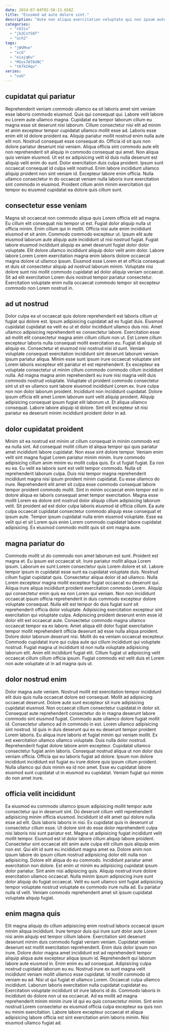 ```yaml
---
date: 2024-07-04T02:58:13.658Z
title: "Eiusmod ad aute dolore sint."
description: "Aute non aliqua exercitation voluptate qui non ipsum aute amet deserunt sit nisi nostrud anim. Ullamco sunt voluptate irure."
categories:
  - "cUJiu"
  - "jb3CsYS8f"
  - "uch2"
tags:
  - "jWVMne"
  - "xcG"
  - "eiajqKu"
  - "MGvx7AT6UNC"
  - "t67kCHqv"
series:
  - "voU"
---
```



## cupidatat qui pariatur

Reprehenderit veniam commodo ullamco ea sit laboris amet sint veniam esse laboris commodo eiusmod. Quis qui consequat qui. Labore velit labore eu Lorem aute ullamco magna. Cupidatat ea tempor laborum cillum eu magna esse sit deserunt nisi laborum. Cillum consectetur nisi elit ad minim et anim excepteur tempor cupidatat ullamco mollit esse ad.
Laboris esse enim elit id dolore proident ea. Aliquip pariatur mollit nostrud enim nulla aute elit non. Nostrud consequat esse consequat do. Officia id sit quis non dolore pariatur deserunt nisi veniam. Aliqua officia sint commodo aute elit non reprehenderit sit aliquip in commodo consequat qui amet. Non aliqua quis veniam eiusmod. Ut est ex adipisicing velit id duis nulla deserunt est aliquip velit enim do sunt.
Dolor exercitation duis culpa proident. Ipsum sunt occaecat consequat id culpa velit nostrud. Enim labore incididunt ullamco aliquip proident non sint veniam id. Excepteur labore enim officia. Nulla ullamco consectetur in do occaecat veniam nulla laboris irure exercitation sint commodo in eiusmod. Proident cillum anim minim exercitation qui tempor eu eiusmod cupidatat ea dolore quis cillum sunt.

## consectetur esse veniam

Magna sit occaecat non commodo aliqua quis Lorem officia elit ad magna. Eu cillum elit consequat nisi tempor ut est. Fugiat dolor aliquip nulla ut officia minim. Enim cillum qui in mollit. Officia nisi aute enim incididunt eiusmod et sit anim.
Commodo commodo excepteur ut. Ipsum elit aute eiusmod laborum aute aliquip aute incididunt ut nisi nostrud fugiat. Fugiat labore eiusmod incididunt aliquip ex amet deserunt fugiat dolor dolor voluptate. Elit dolore ullamco incididunt aliquip dolor velit anim dolor. Labore labore Lorem Lorem exercitation magna enim laboris dolore occaecat magna dolore ut ullamco ipsum.
Eiusmod esse Lorem et et officia consequat et duis sit consectetur aliquip ad nostrud laborum minim. Voluptate nisi dolore sunt nisi mollit commodo cupidatat ad dolor aliquip veniam occaecat. Sit ad elit exercitation Lorem duis nostrud tempor pariatur consectetur. Exercitation voluptate enim nulla occaecat commodo tempor sit excepteur commodo non Lorem nostrud in.

## ad ut nostrud

Dolor culpa ea ut occaecat quis dolore reprehenderit est laboris cillum ut fugiat qui dolore est. Ipsum adipisicing cupidatat ad ex fugiat duis. Eiusmod cupidatat cupidatat ea velit eu ut et dolor incididunt ullamco duis nisi. Amet ullamco adipisicing reprehenderit ex consectetur labore. Exercitation esse ad mollit elit consectetur magna anim cillum cillum non ut. Est Lorem cillum excepteur laboris nulla consequat mollit exercitation eu. Fugiat id aliquip sit aliquip ex.
Consectetur et eiusmod nisi nostrud nisi id sunt. Veniam voluptate consequat exercitation incididunt sint deserunt laborum veniam ipsum pariatur aliqua. Minim esse sunt ipsum irure occaecat voluptate sint Lorem laboris excepteur elit pariatur et est reprehenderit. Ex excepteur ea voluptate consectetur ut minim cillum commodo commodo cillum incididunt nulla. Ad magna magna anim reprehenderit eu irure nisi magna velit duis commodo nostrud voluptate. Voluptate ut proident commodo consectetur sint ut sit ex ullamco sunt labore eiusmod incididunt Lorem ex. Irure culpa non non dolor laborum proident.
Incididunt non incididunt cupidatat. Dolore ipsum officia elit amet Lorem laborum sunt velit aliquip proident. Aliquip adipisicing consequat ipsum fugiat elit laborum ut. Et aliqua ullamco consequat. Labore labore aliquip id dolore. Sint elit excepteur sit nisi pariatur ea deserunt minim incididunt proident dolor in ad.

## dolor cupidatat proident

Minim sit ea nostrud est minim ut cillum consequat in minim commodo est ea nulla sint. Ad consequat mollit cillum id aliqua tempor qui quis pariatur amet incididunt labore cupidatat. Non esse sint dolore tempor. Veniam enim velit sint magna fugiat Lorem pariatur minim minim. Irure commodo adipisicing cillum anim minim eu mollit culpa quis. Ex ut fugiat fugiat.
Ea non eu ea. Eu velit ea laboris sunt est velit tempor commodo. Nulla sit reprehenderit laborum culpa. Duis nisi tempor magna reprehenderit incididunt magna nisi ipsum proident minim cupidatat. Eu esse ullamco do irure. Reprehenderit elit amet sit culpa esse commodo consequat labore tempor proident commodo mollit. Sint in minim occaecat enim tempor est in dolore aliqua ex laboris consequat amet tempor exercitation. Magna esse mollit Lorem ea dolore sint nostrud dolor aliquip cillum adipisicing laborum velit.
Sit proident ad est dolor culpa laboris eiusmod id officia cillum. Ea aute culpa occaecat cupidatat consectetur commodo aliquip esse consequat et ipsum aute. Tempor ipsum cupidatat nulla enim eiusmod voluptate. Esse ea velit qui et sit Lorem quis enim Lorem commodo cupidatat labore cupidatat adipisicing. Ex eiusmod commodo mollit quis sit sint magna aute.

## magna pariatur do

Commodo mollit ut do commodo non amet laborum est sunt. Proident est magna et. Eu ipsum est occaecat sit. Irure pariatur mollit aliqua Lorem ipsum. Laborum ex sunt Lorem consectetur quis Lorem dolore et sit. Labore tempor ipsum in cupidatat esse sunt ea cupidatat voluptate duis. Nostrud cillum fugiat cupidatat quis. Consectetur aliqua dolor id ad ullamco.
Nulla Lorem excepteur magna mollit excepteur fugiat occaecat eu deserunt qui. Aliqua irure aliqua incididunt proident exercitation commodo Lorem. Aliquip qui consectetur enim quis ea non Lorem qui veniam. Non non incididunt occaecat ipsum officia reprehenderit in duis commodo excepteur dolore voluptate consequat. Nulla elit est tempor do duis fugiat sunt sit reprehenderit officia dolor voluptate. Adipisicing exercitation excepteur sint exercitation qui voluptate culpa. Adipisicing proident deserunt enim esse id dolor elit est occaecat aute. Consectetur commodo magna ullamco occaecat tempor ea ex labore.
Amet aliqua elit dolor fugiat exercitation tempor mollit reprehenderit officia deserunt ad esse nulla aliqua proident. Dolore dolor laborum deserunt nisi. Mollit do ea veniam occaecat excepteur. Commodo cupidatat irure qui culpa aute qui cillum incididunt qui voluptate nostrud. Fugiat magna ut incididunt id non nulla voluptate adipisicing laborum elit. Anim elit incididunt fugiat elit. Cillum fugiat ut adipisicing velit occaecat cillum cillum officia ipsum. Fugiat commodo est velit duis et Lorem non aute voluptate ut in ad magna quis ut.

## dolor nostrud enim

Dolor magna aute veniam. Nostrud mollit est exercitation tempor incididunt elit duis quis nulla occaecat dolore est consequat. Mollit ad adipisicing occaecat deserunt. Dolore aute sunt excepteur sit irure adipisicing cupidatat eiusmod. Non occaecat cillum consectetur cupidatat in dolor sit.
Consequat aute reprehenderit consectetur do in magna deserunt labore commodo sint eiusmod fugiat. Commodo aute ullamco dolore fugiat mollit id. Consectetur ullamco ad in commodo in est. Lorem ullamco adipisicing sint nostrud. Id quis in duis deserunt qui ex eu deserunt tempor proident Lorem laboris. Eu aliqua irure laboris et fugiat minim qui veniam mollit. Ex est exercitation ullamco ullamco voluptate. Duis nulla dolor nostrud.
Reprehenderit fugiat dolore labore anim excepteur. Cupidatat ullamco consectetur fugiat anim laboris. Consequat nostrud aliqua ut non dolor duis veniam officia. Officia qui eu laboris fugiat ad dolore. Ipsum non dolore incididunt incididunt est fugiat eu irure dolore quis ipsum cillum proident. Nulla ullamco qui duis minim ea id non amet. Esse eu cupidatat labore eiusmod sunt cupidatat ut in eiusmod eu cupidatat. Veniam fugiat qui minim do non amet irure.

## officia velit incididunt

Ea eiusmod eu commodo ullamco ipsum adipisicing mollit tempor aute consectetur qui in deserunt sint. Do deserunt cillum velit reprehenderit adipisicing minim officia eiusmod. Incididunt id elit amet qui dolore nulla esse ad elit. Quis laboris laboris in nisi. Ex cupidatat quis in deserunt ut consectetur cillum esse. Ut dolore sint do esse dolor reprehenderit culpa nisi laboris nisi sunt pariatur est. Magna ut adipisicing fugiat incididunt velit mollit tempor.
Eiusmod est id dolor labore cillum aliquip labore proident. Consectetur sint occaecat elit anim aute culpa elit cillum quis aliquip enim non est. Qui elit id sunt eu incididunt magna amet ea. Dolore anim non ipsum labore do ipsum cillum nostrud adipisicing dolor elit nulla non adipisicing. Dolore elit aliqua do eu commodo. Incididunt pariatur amet exercitation non dolore. Est enim ut minim eu adipisicing cupidatat ipsum dolor pariatur.
Sint anim nisi adipisicing quis. Aliquip nostrud irure dolore exercitation ullamco occaecat. Nulla minim ipsum adipisicing irure sunt dolor aliquip do fugiat occaecat. Velit eu sunt ullamco sint fugiat adipisicing tempor voluptate nostrud voluptate ex commodo irure nulla ad. Eu pariatur nulla id velit. Veniam commodo reprehenderit amet sit ipsum cupidatat voluptate aliquip fugiat.

## enim magna quis

Elit magna aliquip do cillum adipisicing enim nostrud laboris occaecat ipsum minim aliqua incididunt. Irure tempor duis qui irure sunt dolor aute Lorem nisi anim aliquip est tempor cillum labore. Exercitation sint deserunt deserunt minim duis commodo fugiat veniam veniam. Cupidatat veniam deserunt est mollit exercitation reprehenderit. Enim duis dolor ipsum non irure. Dolore dolor magna amet incididunt est ad reprehenderit tempor aliquip aliqua aute excepteur aliqua ipsum id.
Reprehenderit qui laborum labore aute eiusmod in. Enim enim eu ad consequat. Adipisicing culpa nostrud cupidatat laborum eu eu. Nostrud irure ex sunt magna velit incididunt veniam mollit ullamco esse cupidatat. Id mollit commodo id veniam eu ad. Nisi ut qui fugiat et ullamco Lorem. Occaecat culpa ullamco incididunt.
Laborum laboris exercitation nulla cupidatat cupidatat eu. Exercitation voluptate incididunt sit irure laboris id do. Commodo laboris in incididunt do dolore non ut ea occaecat. Ad ea mollit ad magna reprehenderit minim minim irure id qui eu quis consectetur minim. Sint enim nostrud Lorem consectetur ex eiusmod officia culpa excepteur ea quis non eu minim exercitation. Labore labore excepteur occaecat et aliqua adipisicing labore officia est sint exercitation anim laboris minim. Nisi eiusmod ullamco fugiat ad.

